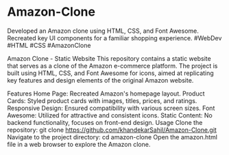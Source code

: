 # Amazon-Clone
Developed an Amazon clone using HTML, CSS, and Font Awesome. Recreated key UI components for a familiar shopping experience.
#WebDev #HTML #CSS
#AmazonClone

Amazon Clone - Static Website
This repository contains a static website that serves as a clone of the Amazon e-commerce platform. 
The project is built using HTML, CSS, and Font Awesome for icons, aimed at replicating key features and design elements of the original Amazon website.

Features
Home Page: Recreated Amazon's homepage layout.
Product Cards: Styled product cards with images, titles, prices, and ratings.
Responsive Design: Ensured compatibility with various screen sizes.
Font Awesome: Utilized for attractive and consistent icons.
Static Content: No backend functionality, focuses on front-end design.
Usage
Clone the repository: git clone https://github.com/khandekarSahil/Amazon-Clone.git
Navigate to the project directory: cd amazon-clone
Open the amazon.html file in a web browser to explore the Amazon clone.
